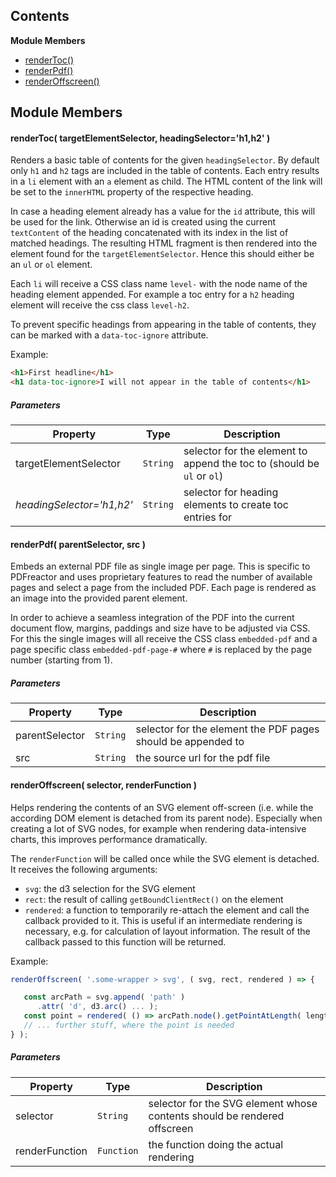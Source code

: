

## Contents

**Module Members**

- [renderToc()](#renderToc)
- [renderPdf()](#renderPdf)
- [renderOffscreen()](#renderOffscreen)

## Module Members

#### <a id="renderToc"></a>renderToc( targetElementSelector, headingSelector='h1,h2' )

Renders a basic table of contents for the given `headingSelector`. By default only `h1` and `h2` tags are
included in the table of contents. Each entry results in a `li` element with an `a` element as child. The
HTML content of the link will be set to the `innerHTML` property of the respective heading.

In case a heading element already has a value for the `id` attribute, this will be used for the link.
Otherwise an id is created using the current `textContent` of the heading concatenated with its index in
the list of matched headings. The resulting HTML fragment is then rendered into the element found for the
`targetElementSelector`. Hence this should either be an `ul` or `ol` element.

Each `li` will receive a CSS class name `level-` with the node name of the heading element appended. For
example a toc entry for a `h2` heading element will receive the css class `level-h2`.

To prevent specific headings from appearing in the table of contents, they can be marked with a
`data-toc-ignore` attribute.

Example:
```html
<h1>First headline</h1>
<h1 data-toc-ignore>I will not appear in the table of contents</h1>
```

##### Parameters

| Property | Type | Description |
| -------- | ---- | ----------- |
| targetElementSelector | `String` |  selector for the element to append the toc to (should be `ul` or `ol`) |
| _headingSelector='h1,h2'_ | `String` |  selector for heading elements to create toc entries for |

#### <a id="renderPdf"></a>renderPdf( parentSelector, src )

Embeds an external PDF file as single image per page. This is specific to PDFreactor and uses proprietary
features to read the number of available pages and select a page from the included PDF. Each page is
rendered as an image into the provided parent element. 

In order to achieve a seamless integration of the PDF into the current document flow, margins, paddings and
size have to be adjusted via CSS. For this the single images will all receive the CSS class `embedded-pdf`
and a page specific class `embedded-pdf-page-#` where `#` is replaced by the page number (starting from 1). 

##### Parameters

| Property | Type | Description |
| -------- | ---- | ----------- |
| parentSelector | `String` |  selector for the element the PDF pages should be appended to |
| src | `String` |  the source url for the pdf file |

#### <a id="renderOffscreen"></a>renderOffscreen( selector, renderFunction )

Helps rendering the contents of an SVG element off-screen (i.e. while the according DOM element is detached
from its parent node). Especially when creating a lot of SVG nodes, for example when rendering
data-intensive charts, this improves performance dramatically.

The `renderFunction` will be called once while the SVG element is detached. It receives the following
arguments:
- `svg`: the d3 selection for the SVG element
- `rect`: the result of calling `getBoundClientRect()` on the element
- `rendered`: a function to temporarily re-attach the element and call the callback provided to it. This is
  useful if an intermediate rendering is necessary, e.g. for calculation of layout information. The result
  of the callback passed to this function will be returned.

Example:
```js
renderOffscreen( '.some-wrapper > svg', ( svg, rect, rendered ) => {

   const arcPath = svg.append( 'path' )
      .attr( 'd', d3.arc() ... );
   const point = rendered( () => arcPath.node().getPointAtLength( length ) );
   // ... further stuff, where the point is needed
} );
```

##### Parameters

| Property | Type | Description |
| -------- | ---- | ----------- |
| selector | `String` |  selector for the SVG element whose contents should be rendered offscreen |
| renderFunction | `Function` |  the function doing the actual rendering |
